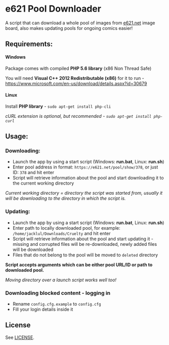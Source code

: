 # e621 Pool Downloader

A script that can download a whole pool of images from [e621.net](https://e621.net) image board, also makes updating pools for ongoing comics easier!

## Requirements:

#### Windows

Package comes with compiled **PHP 5.6 library** (x86 Non Thread Safe)

You will need **Visual C++ 2012 Redistributable (x86)** for it to run - https://www.microsoft.com/en-us/download/details.aspx?id=30679

#### Linux

Install **PHP library** - `sudo apt-get install php-cli`

_cURL extension is optional, but recommended -  `sudo apt-get install php-curl`_

## Usage:

### Downloading:
- Launch the app by using a start script (Windows: **run.bat**, Linux: **run.sh**)
- Enter pool address in format: `https://e621.net/pool/show/378`, or just ID: `378` and hit enter
- Script will retrieve information about the pool and start downloading it to the current working directory

_Current working directory = directory the script was started from, usually it will be downloading to the directory in which the script is._

### Updating:
- Launch the app by using a start script (Windows: **run.bat**, Linux: **run.sh**)
- Enter path to locally downloaded pool, for example: `/home/jacklul/Downloads/Cruelty` and hit enter
- Script will retrieve information about the pool and start updating it - missing and corrupted files will be re-downloaded, newly added files will be downloaded
- Files that do not belong to the pool will be moved to `deleted` directory

**Script accepts arguments which can be either pool URL/ID or path to downloaded pool.**

_Moving directory over a launch script works well too!_

### Downloading blocked content - logging in

- Rename `config.cfg.example` to `config.cfg`
- Fill your login details inside it

## License

See [LICENSE](https://github.com/jacklul/e621-Pool-Downloader/blob/master/LICENSE).
